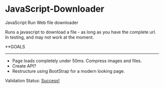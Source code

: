 # JavaScript-Downloader
JavaScript Run Web file downloader

Runs a javascript to download a file - as long as you have the complete url. In testing, and may not work at the moment. 

**GOALS
<hr>
<ul>
  <li>Page loads completely under 50ms. Compress images and files.</li>
  <li>Create API?</li>
  <li>Restructure using BootStrap for a modern looking page.</li>
</ul>

Validation Status: <a href="https://validator.w3.org/nu/?doc=https%3A%2F%2Flucasburlingham.github.io%2FJavaScript-Downloader%2F">Success!</a>
